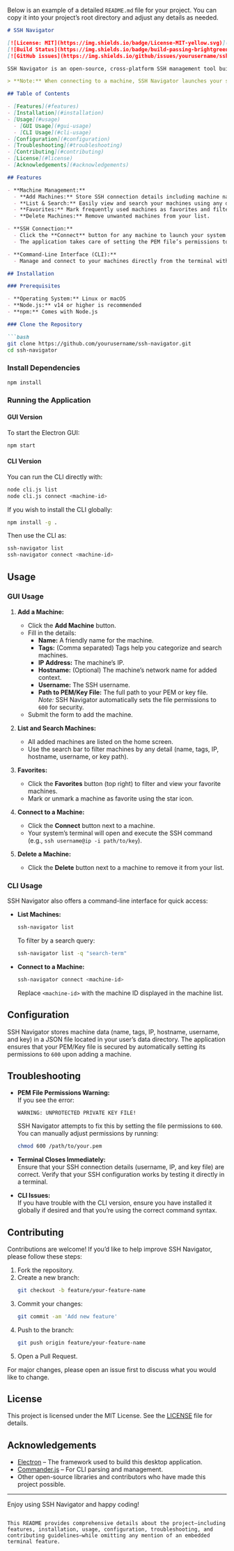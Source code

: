 Below is an example of a detailed `README.md` file for your project. You can copy it into your project’s root directory and adjust any details as needed.

```markdown
# SSH Navigator

[![License: MIT](https://img.shields.io/badge/License-MIT-yellow.svg)](LICENSE)
[![Build Status](https://img.shields.io/badge/build-passing-brightgreen.svg)](https://github.com/yourusername/ssh-navigator)
[![GitHub issues](https://img.shields.io/github/issues/yourusername/ssh-navigator.svg)](https://github.com/yourusername/ssh-navigator/issues)

SSH Navigator is an open-source, cross-platform SSH management tool built with [Electron](https://www.electronjs.org/). Designed for developers and system administrators, SSH Navigator helps you easily manage multiple SSH connections from one user-friendly interface on Linux and macOS.

> **Note:** When connecting to a machine, SSH Navigator launches your system’s default terminal to initiate the SSH session.

## Table of Contents

- [Features](#features)
- [Installation](#installation)
- [Usage](#usage)
  - [GUI Usage](#gui-usage)
  - [CLI Usage](#cli-usage)
- [Configuration](#configuration)
- [Troubleshooting](#troubleshooting)
- [Contributing](#contributing)
- [License](#license)
- [Acknowledgements](#acknowledgements)

## Features

- **Machine Management:**  
  - **Add Machines:** Store SSH connection details including machine name, tags, IP address, hostname, username, and path to the PEM/Key file.
  - **List & Search:** Easily view and search your machines using any detail (name, tags, IP, hostname, username, or key path).
  - **Favorites:** Mark frequently used machines as favorites and filter the list accordingly.
  - **Delete Machines:** Remove unwanted machines from your list.

- **SSH Connection:**  
  - Click the **Connect** button for any machine to launch your system’s default terminal and automatically execute the SSH command with the proper key.  
  - The application takes care of setting the PEM file’s permissions to secure mode (`600`) before connecting.

- **Command-Line Interface (CLI):**  
  - Manage and connect to your machines directly from the terminal with simple commands.

## Installation

### Prerequisites

- **Operating System:** Linux or macOS
- **Node.js:** v14 or higher is recommended
- **npm:** Comes with Node.js

### Clone the Repository

```bash
git clone https://github.com/yourusername/ssh-navigator.git
cd ssh-navigator
```

### Install Dependencies

```bash
npm install
```

### Running the Application

#### GUI Version

To start the Electron GUI:

```bash
npm start
```

#### CLI Version

You can run the CLI directly with:

```bash
node cli.js list
node cli.js connect <machine-id>
```

If you wish to install the CLI globally:

```bash
npm install -g .
```

Then use the CLI as:

```bash
ssh-navigator list
ssh-navigator connect <machine-id>
```

## Usage

### GUI Usage

1. **Add a Machine:**
   - Click the **Add Machine** button.
   - Fill in the details:
     - **Name:** A friendly name for the machine.
     - **Tags:** (Comma separated) Tags help you categorize and search machines.
     - **IP Address:** The machine’s IP.
     - **Hostname:** (Optional) The machine’s network name for added context.
     - **Username:** The SSH username.
     - **Path to PEM/Key File:** The full path to your PEM or key file.  
       *Note:* SSH Navigator automatically sets the file permissions to `600` for security.
   - Submit the form to add the machine.

2. **List and Search Machines:**
   - All added machines are listed on the home screen.
   - Use the search bar to filter machines by any detail (name, tags, IP, hostname, username, or key path).

3. **Favorites:**
   - Click the **Favorites** button (top right) to filter and view your favorite machines.
   - Mark or unmark a machine as favorite using the star icon.

4. **Connect to a Machine:**
   - Click the **Connect** button next to a machine.
   - Your system’s terminal will open and execute the SSH command (e.g., `ssh username@ip -i path/to/key`).

5. **Delete a Machine:**
   - Click the **Delete** button next to a machine to remove it from your list.

### CLI Usage

SSH Navigator also offers a command-line interface for quick access:

- **List Machines:**

  ```bash
  ssh-navigator list
  ```

  To filter by a search query:

  ```bash
  ssh-navigator list -q "search-term"
  ```

- **Connect to a Machine:**

  ```bash
  ssh-navigator connect <machine-id>
  ```

  Replace `<machine-id>` with the machine ID displayed in the machine list.

## Configuration

SSH Navigator stores machine data (name, tags, IP, hostname, username, and key) in a JSON file located in your user’s data directory. The application ensures that your PEM/Key file is secured by automatically setting its permissions to `600` upon adding a machine.

## Troubleshooting

- **PEM File Permissions Warning:**  
  If you see the error:
  ```
  WARNING: UNPROTECTED PRIVATE KEY FILE!
  ```
  SSH Navigator attempts to fix this by setting the file permissions to `600`. You can manually adjust permissions by running:
  ```bash
  chmod 600 /path/to/your.pem
  ```

- **Terminal Closes Immediately:**  
  Ensure that your SSH connection details (username, IP, and key file) are correct. Verify that your SSH configuration works by testing it directly in a terminal.

- **CLI Issues:**  
  If you have trouble with the CLI version, ensure you have installed it globally if desired and that you’re using the correct command syntax.

## Contributing

Contributions are welcome! If you’d like to help improve SSH Navigator, please follow these steps:

1. Fork the repository.
2. Create a new branch:  
   ```bash
   git checkout -b feature/your-feature-name
   ```
3. Commit your changes:  
   ```bash
   git commit -am 'Add new feature'
   ```
4. Push to the branch:  
   ```bash
   git push origin feature/your-feature-name
   ```
5. Open a Pull Request.

For major changes, please open an issue first to discuss what you would like to change.

## License

This project is licensed under the MIT License. See the [LICENSE](LICENSE) file for details.

## Acknowledgements

- [Electron](https://www.electronjs.org/) – The framework used to build this desktop application.
- [Commander.js](https://github.com/tj/commander.js/) – For CLI parsing and management.
- Other open-source libraries and contributors who have made this project possible.

---

Enjoy using SSH Navigator and happy coding!
```

This README provides comprehensive details about the project—including features, installation, usage, configuration, troubleshooting, and contributing guidelines—while omitting any mention of an embedded terminal feature.